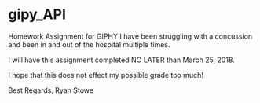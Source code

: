 # gipy_API
Homework Assignment for GIPHY
I have been struggling with a concussion and been in and out of the hospital multiple times. 

I will have this assignment completed NO LATER than March 25, 2018.

I hope that this does not effect my possible grade too much! 

Best Regards,
Ryan Stowe